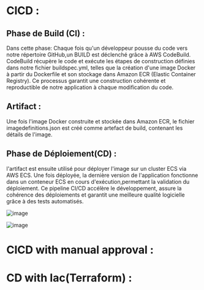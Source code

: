 # CICD :
## Phase de Build (CI) :

Dans cette phase:
Chaque fois qu'un développeur pousse du code vers notre répertoire GitHub,un BUILD est déclenché grâce à AWS CodeBuild. 
CodeBuild récupère le code et exécute les étapes de construction définies dans notre fichier buildspec.yml,
telles que la création d'une image Docker à partir du Dockerfile et son stockage dans Amazon ECR (Elastic Container Registry).
Ce processus garantit une construction cohérente et reproductible de notre application à chaque modification du code.
## Artifact : 
Une fois l'image Docker construite et stockée dans Amazon ECR, le fichier imagedefinitions.json est créé comme artefact de build, contenant les détails de l'image. 

## Phase de Déploiement(CD) :

l'artifact est ensuite utilisé pour déployer l'image sur un cluster ECS via AWS ECS.
Une fois déployée, la dernière version de l'application fonctionne dans un conteneur ECS en cours d'exécution,permettant la validation du déploiement.
Ce pipeline CI/CD accélère le développement, assure la cohérence des déploiements et garantit une meilleure qualité logicielle grâce à des tests automatisés.

![image](https://github.com/firassaada/Devops-Labs/assets/94303698/4e296364-47f4-4996-a265-e1ffa424c204)

![image](https://github.com/firassaada/Devops-Labs/assets/94303698/b85dda82-babb-4ad2-85aa-4e2606e9c10a)

# CICD with manual approval :


# CD with Iac(Terraform) :

